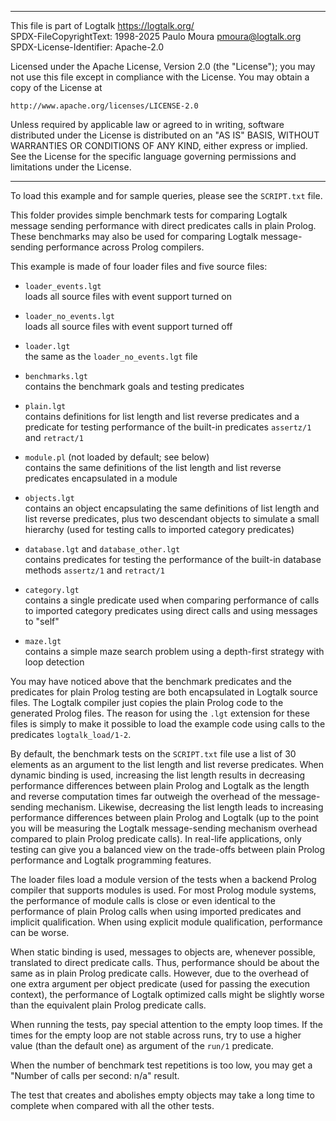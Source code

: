 ________________________________________________________________________

This file is part of Logtalk <https://logtalk.org/>  
SPDX-FileCopyrightText: 1998-2025 Paulo Moura <pmoura@logtalk.org>  
SPDX-License-Identifier: Apache-2.0

Licensed under the Apache License, Version 2.0 (the "License");
you may not use this file except in compliance with the License.
You may obtain a copy of the License at

    http://www.apache.org/licenses/LICENSE-2.0

Unless required by applicable law or agreed to in writing, software
distributed under the License is distributed on an "AS IS" BASIS,
WITHOUT WARRANTIES OR CONDITIONS OF ANY KIND, either express or implied.
See the License for the specific language governing permissions and
limitations under the License.
________________________________________________________________________


To load this example and for sample queries, please see the `SCRIPT.txt` file.

This folder provides simple benchmark tests for comparing Logtalk message
sending performance with direct predicates calls in plain Prolog.
These benchmarks may also be used for comparing Logtalk message-sending
performance across Prolog compilers.

This example is made of four loader files and five source files:

- `loader_events.lgt`  
	loads all source files with event support turned on
- `loader_no_events.lgt`  
	loads all source files with event support turned off
- `loader.lgt`  
	the same as the `loader_no_events.lgt` file

- `benchmarks.lgt`  
	contains the benchmark goals and testing predicates
- `plain.lgt`  
	contains definitions for list length and list reverse predicates
	and a predicate for testing performance of the built-in predicates
	`assertz/1` and `retract/1`
- `module.pl` (not loaded by default; see below)  
	contains the same definitions of the list length and list reverse
	predicates encapsulated in a module
- `objects.lgt`  
	contains an object encapsulating the same definitions of list length
	and list reverse predicates, plus two descendant objects to simulate
	a small hierarchy (used for testing calls to imported category
	predicates)
- `database.lgt` and `database_other.lgt`  
	contains predicates for testing the performance of the built-in 
	database methods `assertz/1` and `retract/1`
- `category.lgt`  
	contains a single predicate used when comparing performance of
	calls to imported category predicates using direct calls and using 
	messages to "self"
- `maze.lgt`  
	contains a simple maze search problem using a depth-first strategy
	with loop detection

You may have noticed above that the benchmark predicates and the predicates 
for plain Prolog testing are both encapsulated in Logtalk source files. The 
Logtalk compiler just copies the plain Prolog code to the generated Prolog 
files. The reason for using the `.lgt` extension for these files is simply
to  make it possible to load the example code using calls to the predicates 
`logtalk_load/1-2`.

By default, the benchmark tests on the `SCRIPT.txt` file use a list of 30
elements as an argument to the list length and list reverse predicates. When
dynamic binding is used, increasing the list length results in decreasing
performance differences between plain Prolog and Logtalk as the length and
reverse computation times far outweigh the overhead of the message-sending
mechanism. Likewise, decreasing the list length leads to increasing performance
differences between plain Prolog and Logtalk (up to the point you will be
measuring the Logtalk message-sending mechanism overhead compared to plain
Prolog predicate calls). In real-life applications, only testing can give
you a balanced view on the trade-offs between plain Prolog performance and
Logtalk programming features.

The loader files load a module version of the tests when a backend Prolog
compiler that supports modules is used. For most Prolog module systems, the 
performance of module calls is close or even identical to the performance of 
plain Prolog calls when using imported predicates and implicit qualification.
When using explicit module qualification, performance can be worse.

When static binding is used, messages to objects are, whenever possible, 
translated to direct predicate calls. Thus, performance should be about the
same as in plain Prolog predicate calls. However, due to the overhead of 
one extra argument per object predicate (used for passing the execution 
context), the performance of Logtalk optimized calls might be slightly 
worse than the equivalent plain Prolog predicate calls.

When running the tests, pay special attention to the empty loop times. If
the times for the empty loop are not stable across runs, try to use a
higher value (than the default one) as argument of the `run/1` predicate.

When the number of benchmark test repetitions is too low, you may get a
"Number of calls per second: n/a" result.

The test that creates and abolishes empty objects may take a long time to
complete when compared with all the other tests.

